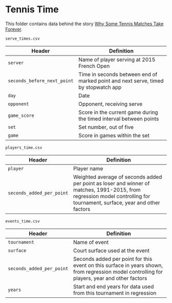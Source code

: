 # Tennis Time

This folder contains data behind the story [Why Some Tennis Matches Take Forever](http://fivethirtyeight.com/features/why-some-tennis-matches-take-forever).

`serve_times.csv`

Header | Definition
--- | ---
`server` | Name of player serving at 2015 French Open
`seconds_before_next_point` | Time in seconds between end of marked point and next serve, timed by stopwatch app
`day` | Date
`opponent` | Opponent, receiving serve
`game_score` | Score in the current game during the timed interval between points
`set` | Set number, out of five
`game` | Score in games within the set

`players_time.csv`

Header | Definition
--- | ---
`player` | Player name
`seconds_added_per_point` | Weighted average of seconds added per point as loser and winner of matches, 1991-2015, from regression model controlling for tournament, surface, year and other factors

`events_time.csv`

Header | Definition
--- | ---
`tournament` | Name of event
`surface` | Court surface used at the event
`seconds_added_per_point` | Seconds added per point for this event on this surface in years shown, from regression model controlling for players, year and other factors
`years` | Start and end years for data used from this tournament in regression
